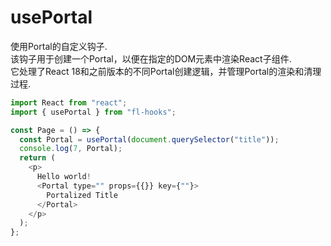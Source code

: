 # usePortal

使用Portal的自定义钩子.  
该钩子用于创建一个Portal，以便在指定的DOM元素中渲染React子组件.  
它处理了React 18和之前版本的不同Portal创建逻辑，并管理Portal的渲染和清理过程.

```javascript
import React from "react";
import { usePortal } from "fl-hooks";

const Page = () => {
  const Portal = usePortal(document.querySelector("title"));
  console.log(7, Portal);
  return (
    <p>
      Hello world!
      <Portal type="" props={{}} key={""}>
        Portalized Title
      </Portal>
    </p>
  );
};
```
